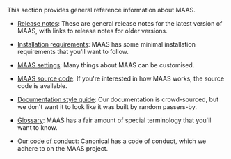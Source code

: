 <!-- "General reference" -->

This section provides general reference information about MAAS.

- [Release notes](/t/what-is-new-with-maas/5292): These are general release notes for the latest version of MAAS, with links to release notes for older versions.

- [Installation requirements](/t/maas-installation-requirements/6233): MAAS has some minimal installation requirements that you'll want to follow.

- [MAAS settings](/t/how-to-change-maas-settings/6347): Many things about MAAS can be customised.

- [MAAS source code](https://launchpad.net/maas): If you're interested in how MAAS works, the source code is available.

- [Documentation style guide](/t/maas-documentation-style-guide/4186): Our documentation is crowd-sourced, but we don't want it to look like it was built by random passers-by.

- [Glossary](/t/maas-glossary/5416): MAAS has a fair amount of special terminology that you'll want to know.

- [Our code of conduct](https://ubuntu.com/community/code-of-conduct): Canonical has a code of conduct, which we adhere to on the MAAS project.
